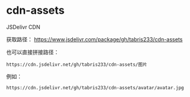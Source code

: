 # cdn-assets
JSDelivr CDN


获取路径： https://www.jsdelivr.com/package/gh/tabris233/cdn-assets

也可以直接拼接路径：

```
https://cdn.jsdelivr.net/gh/tabris233/cdn-assets/图片
```

例如：

```
https://cdn.jsdelivr.net/gh/tabris233/cdn-assets/avatar/avatar.jpg
```